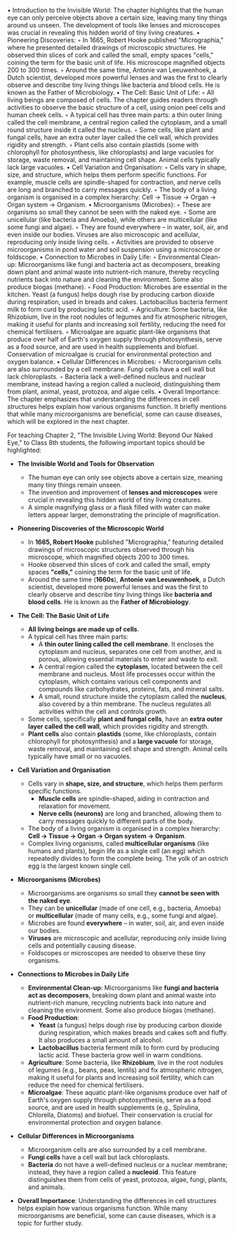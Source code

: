 • Introduction to the Invisible World: The chapter highlights that the human eye can only perceive objects above a certain size, leaving many tiny things around us unseen. The development of tools like lenses and microscopes was crucial in revealing this hidden world of tiny living creatures.
• Pioneering Discoveries:
    ◦ In 1665, Robert Hooke published "Micrographia," where he presented detailed drawings of microscopic structures. He observed thin slices of cork and called the small, empty spaces "cells," coining the term for the basic unit of life. His microscope magnified objects 200 to 300 times.
    ◦ Around the same time, Antonie van Leeuwenhoek, a Dutch scientist, developed more powerful lenses and was the first to clearly observe and describe tiny living things like bacteria and blood cells. He is known as the Father of Microbiology.
• The Cell: Basic Unit of Life:
    ◦ All living beings are composed of cells. The chapter guides readers through activities to observe the basic structure of a cell, using onion peel cells and human cheek cells.
    ◦ A typical cell has three main parts: a thin outer lining called the cell membrane, a central region called the cytoplasm, and a small round structure inside it called the nucleus.
    ◦ Some cells, like plant and fungal cells, have an extra outer layer called the cell wall, which provides rigidity and strength.
    ◦ Plant cells also contain plastids (some with chlorophyll for photosynthesis, like chloroplasts) and large vacuoles for storage, waste removal, and maintaining cell shape. Animal cells typically lack large vacuoles.
• Cell Variation and Organisation:
    ◦ Cells vary in shape, size, and structure, which helps them perform specific functions. For example, muscle cells are spindle-shaped for contraction, and nerve cells are long and branched to carry messages quickly.
    ◦ The body of a living organism is organised in a complex hierarchy: Cell → Tissue → Organ → Organ system → Organism.
• Microorganisms (Microbes):
    ◦ These are organisms so small they cannot be seen with the naked eye.
    ◦ Some are unicellular (like bacteria and Amoeba), while others are multicellular (like some fungi and algae).
    ◦ They are found everywhere – in water, soil, air, and even inside our bodies. Viruses are also microscopic and acellular, reproducing only inside living cells.
    ◦ Activities are provided to observe microorganisms in pond water and soil suspension using a microscope or foldscope.
• Connection to Microbes in Daily Life:
    ◦ Environmental Clean-up: Microorganisms like fungi and bacteria act as decomposers, breaking down plant and animal waste into nutrient-rich manure, thereby recycling nutrients back into nature and cleaning the environment. Some also produce biogas (methane).
    ◦ Food Production: Microbes are essential in the kitchen. Yeast (a fungus) helps dough rise by producing carbon dioxide during respiration, used in breads and cakes. Lactobacillus bacteria ferment milk to form curd by producing lactic acid.
    ◦ Agriculture: Some bacteria, like Rhizobium, live in the root nodules of legumes and fix atmospheric nitrogen, making it useful for plants and increasing soil fertility, reducing the need for chemical fertilisers.
    ◦ Microalgae are aquatic plant-like organisms that produce over half of Earth's oxygen supply through photosynthesis, serve as a food source, and are used in health supplements and biofuel. Conservation of microalgae is crucial for environmental protection and oxygen balance.
• Cellular Differences in Microbes:
    ◦ Microorganism cells are also surrounded by a cell membrane. Fungi cells have a cell wall but lack chloroplasts.
    ◦ Bacteria lack a well-defined nucleus and nuclear membrane, instead having a region called a nucleoid, distinguishing them from plant, animal, yeast, protozoa, and algae cells.
• Overall Importance: The chapter emphasizes that understanding the differences in cell structures helps explain how various organisms function. It briefly mentions that while many microorganisms are beneficial, some can cause diseases, which will be explored in the next chapter.



For teaching Chapter 2, "The Invisible Living World: Beyond Our Naked Eye," to Class 8th students, the following important topics should be highlighted:

*   **The Invisible World and Tools for Observation**
    *   The human eye can only see objects above a certain size, meaning many tiny things remain unseen.
    *   The invention and improvement of **lenses and microscopes** were crucial in revealing this hidden world of tiny living creatures.
    *   A simple magnifying glass or a flask filled with water can make letters appear larger, demonstrating the principle of magnification.

*   **Pioneering Discoveries of the Microscopic World**
    *   In **1665, Robert Hooke** published "Micrographia," featuring detailed drawings of microscopic structures observed through his microscope, which magnified objects 200 to 300 times.
    *   Hooke observed thin slices of cork and called the small, empty spaces **"cells,"** coining the term for the basic unit of life.
    *   Around the same time (**1660s**), **Antonie van Leeuwenhoek**, a Dutch scientist, developed more powerful lenses and was the first to clearly observe and describe tiny living things like **bacteria and blood cells**. He is known as the **Father of Microbiology**.

*   **The Cell: The Basic Unit of Life**
    *   **All living beings are made up of cells**.
    *   A typical cell has three main parts:
        *   A **thin outer lining called the cell membrane**. It encloses the cytoplasm and nucleus, separates one cell from another, and is porous, allowing essential materials to enter and waste to exit.
        *   A central region called the **cytoplasm**, located between the cell membrane and nucleus. Most life processes occur within the cytoplasm, which contains various cell components and compounds like carbohydrates, proteins, fats, and mineral salts.
        *   A small, round structure inside the cytoplasm called the **nucleus**, also covered by a thin membrane. The nucleus regulates all activities within the cell and controls growth.
    *   Some cells, specifically **plant and fungal cells**, have an **extra outer layer called the cell wall**, which provides rigidity and strength.
    *   **Plant cells** also contain **plastids** (some, like chloroplasts, contain chlorophyll for photosynthesis) and a **large vacuole** for storage, waste removal, and maintaining cell shape and strength. Animal cells typically have small or no vacuoles.

*   **Cell Variation and Organisation**
    *   Cells vary in **shape, size, and structure**, which helps them perform specific functions.
        *   **Muscle cells** are spindle-shaped, aiding in contraction and relaxation for movement.
        *   **Nerve cells (neurons)** are long and branched, allowing them to carry messages quickly to different parts of the body.
    *   The body of a living organism is organised in a complex hierarchy: **Cell → Tissue → Organ → Organ system → Organism**.
    *   Complex living organisms, called **multicellular organisms** (like humans and plants), begin life as a single cell (an egg) which repeatedly divides to form the complete being. The yolk of an ostrich egg is the largest known single cell.

*   **Microorganisms (Microbes)**
    *   Microorganisms are organisms so small they **cannot be seen with the naked eye**.
    *   They can be **unicellular** (made of one cell, e.g., bacteria, Amoeba) or **multicellular** (made of many cells, e.g., some fungi and algae).
    *   Microbes are found **everywhere** – in water, soil, air, and even inside our bodies.
    *   **Viruses** are microscopic and acellular, reproducing only inside living cells and potentially causing disease.
    *   Foldscopes or microscopes are needed to observe these tiny organisms.

*   **Connections to Microbes in Daily Life**
    *   **Environmental Clean-up**: Microorganisms like **fungi and bacteria act as decomposers**, breaking down plant and animal waste into nutrient-rich manure, recycling nutrients back into nature and cleaning the environment. Some also produce biogas (methane).
    *   **Food Production**:
        *   **Yeast** (a fungus) helps dough rise by producing carbon dioxide during respiration, which makes breads and cakes soft and fluffy. It also produces a small amount of alcohol.
        *   **Lactobacillus** bacteria ferment milk to form curd by producing lactic acid. These bacteria grow well in warm conditions.
    *   **Agriculture**: Some bacteria, like **Rhizobium**, live in the root nodules of legumes (e.g., beans, peas, lentils) and fix atmospheric nitrogen, making it useful for plants and increasing soil fertility, which can reduce the need for chemical fertilisers.
    *   **Microalgae**: These aquatic plant-like organisms produce over half of Earth's oxygen supply through photosynthesis, serve as a food source, and are used in health supplements (e.g., Spirulina, Chlorella, Diatoms) and biofuel. Their conservation is crucial for environmental protection and oxygen balance.

*   **Cellular Differences in Microorganisms**
    *   Microorganism cells are also surrounded by a cell membrane.
    *   **Fungi cells** have a cell wall but lack chloroplasts.
    *   **Bacteria** do not have a well-defined nucleus or a nuclear membrane; instead, they have a region called a **nucleoid**. This feature distinguishes them from cells of yeast, protozoa, algae, fungi, plants, and animals.

*   **Overall Importance**: Understanding the differences in cell structures helps explain how various organisms function. While many microorganisms are beneficial, some can cause diseases, which is a topic for further study.

